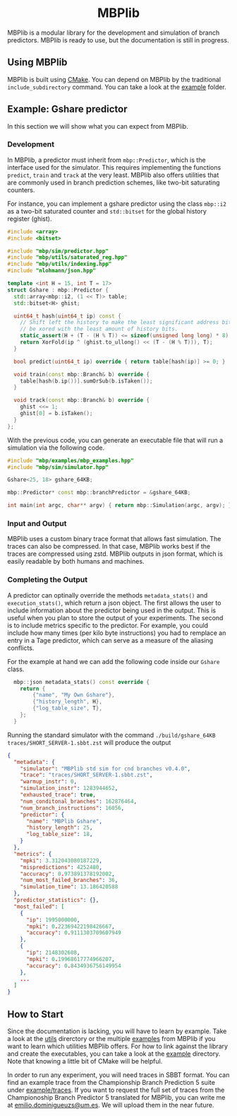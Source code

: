 <h1 align="center">MBPlib</h1>

MBPlib is a modular library for the development and simulation of branch predictors.
MBPlib is ready to use, but the documentation is still in progress.

## Using MBPlib

MBPlib is built using [CMake].
You can depend on MBPlib by the traditional `include_subdirectory` command.
You can take a look at the [example] folder.

[CMake]: https://cmake.org/
[example]: /example

## Example: Gshare predictor

In this section we will show what you can expect from MBPlib.

### Development

In MBPlib, a predictor must inherit from `mbp::Predictor`, which is the interface used for the simulator.
This requires implementing the functions `predict`, `train` and `track` at the very least.
MBPlib also offers utilities that are commonly used in branch prediction schemes, like two-bit saturating counters.

For instance, you can implement a gshare predictor using the class `mbp::i2` as a two-bit saturated counter
and `std::bitset` for the global history register (ghist).

```cpp
#include <array>
#include <bitset>

#include "mbp/sim/predictor.hpp"
#include "mbp/utils/saturated_reg.hpp"
#include "mbp/utils/indexing.hpp"
#include "nlohmann/json.hpp"

template <int H = 15, int T = 17>
struct Gshare : mbp::Predictor {
  std::array<mbp::i2, (1 << T)> table;
  std::bitset<H> ghist;

  uint64_t hash(uint64_t ip) const {
    // Shift left the history to make the least significant address bits
    // be xored with the least amount of history bits.
    static_assert(H + (T - (H % T)) <= sizeof(unsigned long long) * 8);
    return XorFold(ip ^ (ghist.to_ullong() << (T - (H % T))), T);
  }

  bool predict(uint64_t ip) override { return table[hash(ip)] >= 0; }

  void train(const mbp::Branch& b) override {
    table[hash(b.ip())].sumOrSub(b.isTaken());
  }

  void track(const mbp::Branch& b) override {
    ghist <<= 1;
    ghist[0] = b.isTaken();
  }
};
```

With the previous code, you can generate an executable file that will run a simulation via the following code.

```cpp
#include "mbp/examples/mbp_examples.hpp"
#include "mbp/sim/simulator.hpp"

Gshare<25, 18> gshare_64KB;

mbp::Predictor* const mbp::branchPredictor = &gshare_64KB;

int main(int argc, char** argv) { return mbp::Simulation(argc, argv); }
```

### Input and Output

MBPlib uses a custom binary trace format that allows fast simulation.
The traces can also be compressed.
In that case, MBPlib works best if the traces are compressed using zstd.
MBPlib outputs in json format,
which is easily readable by both humans and machines.

### Completing the Output

A predictor can optinally override the methods `metadata_stats()` and `execution_stats()`, which return a json object.
The first allows the user to include information about the predictor being used in the output.
This is useful when you plan to store the output of your experiments.
The second is to include metrics specific to the predictor.
For example, you could include how many times (per kilo byte instructions) you had to remplace an entry in a Tage predictor,
which can serve as a measure of the aliasing conflicts.

For the example at hand we can add the following code inside our `Gshare` class.

```cpp
  mbp::json metadata_stats() const override {
    return {
        {"name", "My Own Gshare"},
        {"history_length", H},
        {"log_table_size", T},
    };
  }
```

Running the standard simulator with the command `./build/gshare_64KB traces/SHORT_SERVER-1.sbbt.zst` will produce the output

```json
{
  "metadata": {
    "simulator": "MBPlib std sim for cnd branches v0.4.0",
    "trace": "traces/SHORT_SERVER-1.sbbt.zst",
    "warmup_instr": 0,
    "simulation_instr": 1283944652,
    "exhausted_trace": true,
    "num_conditonal_branches": 162876464,
    "num_branch_instructions": 16056,
    "predictor": {
      "name": "MBPlib Gshare",
      "history_length": 25,
      "log_table_size": 18,
    }
  },
  "metrics": {
    "mpki": 3.312043080187229,
    "mispredictions": 4252480,
    "accuracy": 0.973891378192002,
    "num_most_failed_branches": 36,
    "simulation_time": 13.186420588
  },
  "predictor_statistics": {},
  "most_failed": [
    {
      "ip": 1995000000,
      "mpki": 0.22369422198426667,
      "accuracy": 0.9111303709607949
    },
    {
      "ip": 2148302608,
      "mpki": 0.19968617774966207,
      "accuracy": 0.8434936756149954
    },
    ...
  ]
}

```

## How to Start

Since the documentation is lacking, you will have to learn by example.
Take a look at the [utils] direrctory or the multiple [examples] from MBPlib if you want to learn which utilities MBPlib offers.
For how to link against the library and create the executables, you can take a look at the [example] directory.
Note that knowing a little bit of CMake will be helpful.

In order to run any experiment, you will need traces in SBBT format.
You can find an example trace from the Championship Branch Prediction 5 suite under [example/traces].
If you want to request the full set of traces from the Championoship Branch Predictor 5 translated for MBPlib,
you can write me at [emilio.dominigueuzs@um.es](mailto:emilio.dominguezs@um.es).
We will upload them in the near future.

[utils]: /include/mbp/utils
[examples]: /include/mbp/examples
[example/traces]: /example/traces
